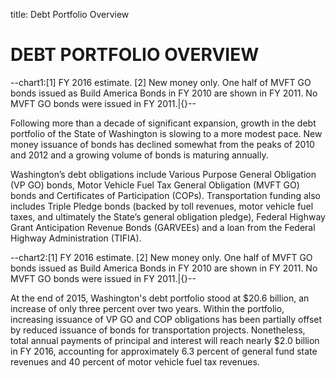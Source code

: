 title: Debt Portfolio Overview

# DEBT PORTFOLIO OVERVIEW


--chart1:[1] FY 2016 estimate. [2] New money only. One half of MVFT GO bonds issued as Build America Bonds in FY 2010 are shown in FY 2011. No MVFT GO bonds were issued in FY 2011.|{}--

Following more than a decade of significant expansion, growth in the debt portfolio of the State of Washington is slowing to a more modest pace. New money issuance of bonds has declined somewhat from the peaks of 2010 and 2012 and a growing volume of bonds is maturing annually. 

Washington’s debt obligations include Various Purpose General Obligation (VP GO) bonds, Motor Vehicle Fuel Tax General Obligation (MVFT GO) bonds and Certificates of Participation (COPs). Transportation funding also includes Triple Pledge bonds (backed by toll revenues, motor vehicle fuel taxes, and ultimately the State’s general obligation pledge), Federal Highway Grant Anticipation Revenue Bonds (GARVEEs) and a loan from the Federal Highway Administration (TIFIA).

--chart2:[1] FY 2016 estimate. [2] New money only. One half of MVFT GO bonds issued as Build America Bonds in FY 2010 are shown in FY 2011. No MVFT GO bonds were issued in FY 2011.|{}--

At the end of 2015, Washington's debt portfolio stood at $20.6 billion, an increase of only three percent over
two years. Within the portfolio, increasing issuance of VP GO and COP obligations has been partially offset
by reduced issuance of bonds for transportation projects. Nonetheless, total annual payments of principal and
interest will reach nearly $2.0 billion in FY 2016, accounting for approximately 6.3 percent of general fund state revenues and 40 percent of motor vehicle fuel tax revenues.
